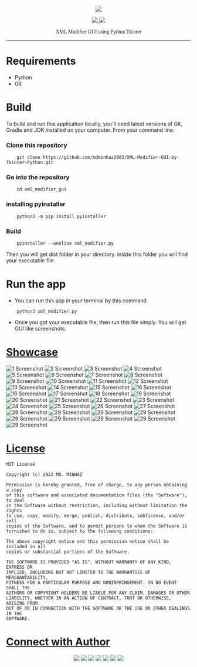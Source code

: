 <p align="center"><img src="https://img.shields.io/badge/Version-1.0.1-blue"></p>
<p align="center">
  <a href="https://github.com/mdminhaz2003">
    <img src="https://img.shields.io/github/followers/mdminhaz2003?label=Follow&style=social">
  </a>
  <a href="https://github.com/mdminhaz2003/Telegram-Scraper">
    <img src="https://img.shields.io/github/stars/mdminhaz2003/Telegram-Scraper?style=social">
  </a>
</p>
<p align="center" style="font-family: 'Fantasy';">
  XML Modifier GUI using Python Tkinter
</p>
<p align="center">
</p>

---

Requirements
============
* Python
* Git

Build
=====
To build and run this application locally, you'll need latest versions of Git, Gradle and JDK installed on your computer. From your command line:


### Clone this repository
```commandline
    git clone https://github.com/mdminhaz2003/XML-Modifier-GUI-by-Tkinter-Python.git
```

### Go into the repository
```commandline
    cd xml_modifier_gui
```
### installing pyinstaller
```commandline
    python3 -m pip install pyinstaller
```
### Build
```commandline
    pyinstaller --oneline xml_modifier.py
```
Then you will get dist folder in your directory. inside this folder you will find your executable file. 
# Run the app
* You can run this app in your terminal by this command
```commandline
    python3 xml_modifier.py
```
* Once you got your executable file, then run this file simply. You will get GUI like screenshots.

[Showcase](https://github.com/mdminhaz2003/XML-Modifier-GUI-by-Tkinter-Python/tree/master/screenshots)
========

![1 Screenshot](https://github.com/mdminhaz2003/XML-Modifier-GUI-by-Tkinter-Python/blob/master/screenshots/Screenshot%20from%202022-08-10%2019-16-56.png)
![2 Screenshot](https://github.com/mdminhaz2003/XML-Modifier-GUI-by-Tkinter-Python/blob/master/screenshots/Screenshot%20from%202022-08-10%2019-17-10.png)
![3 Screenshot](https://github.com/mdminhaz2003/XML-Modifier-GUI-by-Tkinter-Python/blob/master/screenshots/Screenshot%20from%202022-08-10%2019-17-17.png)
![4 Screenshot](https://github.com/mdminhaz2003/XML-Modifier-GUI-by-Tkinter-Python/blob/master/screenshots/Screenshot%20from%202022-08-10%2019-18-09.png)
![5 Screenshot](https://github.com/mdminhaz2003/XML-Modifier-GUI-by-Tkinter-Python/blob/master/screenshots/Screenshot%20from%202022-08-10%2019-18-41.png)
![6 Screenshot](https://github.com/mdminhaz2003/XML-Modifier-GUI-by-Tkinter-Python/blob/master/screenshots/Screenshot%20from%202022-08-10%2019-19-13.png)
![7 Screenshot](https://github.com/mdminhaz2003/XML-Modifier-GUI-by-Tkinter-Python/blob/master/screenshots/Screenshot%20from%202022-08-10%2019-19-20.png)
![8 Screenshot](https://github.com/mdminhaz2003/XML-Modifier-GUI-by-Tkinter-Python/blob/master/screenshots/Screenshot%20from%202022-08-10%2019-19-26.png)
![9 Screenshot](https://github.com/mdminhaz2003/XML-Modifier-GUI-by-Tkinter-Python/blob/master/screenshots/Screenshot%20from%202022-08-10%2019-19-55.png)
![10 Screenshot](https://github.com/mdminhaz2003/XML-Modifier-GUI-by-Tkinter-Python/blob/master/screenshots/Screenshot%20from%202022-08-10%2019-20-17.png)
![11 Screenshot](https://github.com/mdminhaz2003/XML-Modifier-GUI-by-Tkinter-Python/blob/master/screenshots/Screenshot%20from%202022-08-10%2019-20-26.png)
![12 Screenshot](https://github.com/mdminhaz2003/XML-Modifier-GUI-by-Tkinter-Python/blob/master/screenshots/Screenshot%20from%202022-08-10%2019-20-54.png)
![13 Screenshot](https://github.com/mdminhaz2003/XML-Modifier-GUI-by-Tkinter-Python/blob/master/screenshots/Screenshot%20from%202022-08-10%2019-21-04.png)
![14 Screenshot](https://github.com/mdminhaz2003/XML-Modifier-GUI-by-Tkinter-Python/blob/master/screenshots/Screenshot%20from%202022-08-10%2019-21-15.png)
![15 Screenshot](https://github.com/mdminhaz2003/XML-Modifier-GUI-by-Tkinter-Python/blob/master/screenshots/Screenshot%20from%202022-08-10%2019-21-48.png)
![16 Screenshot](https://github.com/mdminhaz2003/XML-Modifier-GUI-by-Tkinter-Python/blob/master/screenshots/Screenshot%20from%202022-08-10%2019-21-55.png)
![16 Screenshot](https://github.com/mdminhaz2003/XML-Modifier-GUI-by-Tkinter-Python/blob/master/screenshots/Screenshot%20from%202022-08-10%2019-22-06.png)
![17 Screenshot](https://github.com/mdminhaz2003/XML-Modifier-GUI-by-Tkinter-Python/blob/master/screenshots/Screenshot%20from%202022-08-10%2019-22-14.png)
![18 Screenshot](https://github.com/mdminhaz2003/XML-Modifier-GUI-by-Tkinter-Python/blob/master/screenshots/Screenshot%20from%202022-08-10%2019-22-39.png)
![19 Screenshot](https://github.com/mdminhaz2003/XML-Modifier-GUI-by-Tkinter-Python/blob/master/screenshots/Screenshot%20from%202022-08-10%2019-22-58.png)
![20 Screenshot](https://github.com/mdminhaz2003/XML-Modifier-GUI-by-Tkinter-Python/blob/master/screenshots/Screenshot%20from%202022-08-10%2019-23-11.png)
![21 Screenshot](https://github.com/mdminhaz2003/XML-Modifier-GUI-by-Tkinter-Python/blob/master/screenshots/Screenshot%20from%202022-08-10%2019-23-19.png)
![22 Screenshot](https://github.com/mdminhaz2003/XML-Modifier-GUI-by-Tkinter-Python/blob/master/screenshots/Screenshot%20from%202022-08-10%2019-23-27.png)
![23 Screenshot](https://github.com/mdminhaz2003/XML-Modifier-GUI-by-Tkinter-Python/blob/master/screenshots/Screenshot%20from%202022-08-10%2019-23-59.png)
![24 Screenshot](https://github.com/mdminhaz2003/XML-Modifier-GUI-by-Tkinter-Python/blob/master/screenshots/Screenshot%20from%202022-08-10%2019-27-36.png)
![25 Screenshot](https://github.com/mdminhaz2003/XML-Modifier-GUI-by-Tkinter-Python/blob/master/screenshots/Screenshot%20from%202022-08-10%2019-29-36.png)
![26 Screenshot](https://github.com/mdminhaz2003/XML-Modifier-GUI-by-Tkinter-Python/blob/master/screenshots/Screenshot%20from%202022-08-10%2019-29-41.png)
![27 Screenshot](https://github.com/mdminhaz2003/XML-Modifier-GUI-by-Tkinter-Python/blob/master/screenshots/Screenshot%20from%202022-08-10%2019-29-50.png)
![28 Screenshot](https://github.com/mdminhaz2003/XML-Modifier-GUI-by-Tkinter-Python/blob/master/screenshots/Screenshot%20from%202022-08-10%2019-30-27.png)
![29 Screenshot](https://github.com/mdminhaz2003/XML-Modifier-GUI-by-Tkinter-Python/blob/master/screenshots/Screenshot%20from%202022-08-10%2019-30-42.png)
![29 Screenshot](https://github.com/mdminhaz2003/XML-Modifier-GUI-by-Tkinter-Python/blob/master/screenshots/Screenshot%20from%202022-08-10%2019-30-52.png)
![29 Screenshot](https://github.com/mdminhaz2003/XML-Modifier-GUI-by-Tkinter-Python/blob/master/screenshots/Screenshot%20from%202022-08-10%2019-32-07.png)
![29 Screenshot](https://github.com/mdminhaz2003/XML-Modifier-GUI-by-Tkinter-Python/blob/master/screenshots/Screenshot%20from%202022-08-10%2019-32-13.png)
![29 Screenshot](https://github.com/mdminhaz2003/XML-Modifier-GUI-by-Tkinter-Python/blob/master/screenshots/Screenshot%20from%202022-08-10%2019-32-31.png)
![29 Screenshot](https://github.com/mdminhaz2003/XML-Modifier-GUI-by-Tkinter-Python/blob/master/screenshots/Screenshot%20from%202022-08-10%2019-33-01.png)
![29 Screenshot](https://github.com/mdminhaz2003/XML-Modifier-GUI-by-Tkinter-Python/blob/master/screenshots/Screenshot%20from%202022-08-10%2019-33-27.png)
![29 Screenshot](https://github.com/mdminhaz2003/XML-Modifier-GUI-by-Tkinter-Python/blob/master/screenshots/Screenshot%20from%202022-08-10%2019-33-37.png)

[License](https://github.com/mdminhaz2003/XML-Modifier-GUI-by-Tkinter-Python/blob/master/LICENSE)
========
```text
MIT License

Copyright (c) 2022 MD. MINHAZ

Permission is hereby granted, free of charge, to any person obtaining a copy
of this software and associated documentation files (the "Software"), to deal
in the Software without restriction, including without limitation the rights
to use, copy, modify, merge, publish, distribute, sublicense, and/or sell
copies of the Software, and to permit persons to whom the Software is
furnished to do so, subject to the following conditions:

The above copyright notice and this permission notice shall be included in all
copies or substantial portions of the Software.

THE SOFTWARE IS PROVIDED "AS IS", WITHOUT WARRANTY OF ANY KIND, EXPRESS OR
IMPLIED, INCLUDING BUT NOT LIMITED TO THE WARRANTIES OF MERCHANTABILITY,
FITNESS FOR A PARTICULAR PURPOSE AND NONINFRINGEMENT. IN NO EVENT SHALL THE
AUTHORS OR COPYRIGHT HOLDERS BE LIABLE FOR ANY CLAIM, DAMAGES OR OTHER
LIABILITY, WHETHER IN AN ACTION OF CONTRACT, TORT OR OTHERWISE, ARISING FROM,
OUT OF OR IN CONNECTION WITH THE SOFTWARE OR THE USE OR OTHER DEALINGS IN THE
SOFTWARE.
```

[Connect with Author](https://www.github.com/mdminhaz2003/)
========

<p align="center">
    <a href="https://www.buymeacoffee.com/mdminhaz2003"><img src="https://img.shields.io/badge/-Buy me a coffee-000000?style=for-the-badge&logo=buymeacoffee&logoColor=yellow"/></a>
    <a href="https://www.youtube.com/easycoding2021/"><img src="https://img.shields.io/badge/-Easy Coding-FF0000?style=for-the-badge&logo=YouTube&logoColor=white"/></a>
    <a href="https://www.facebook.com/mdminhaz2003/"><img src="https://img.shields.io/badge/-Md. Minhaz-3423A6?style=for-the-badge&logo=Facebook&logoColor=white"/></a>
    <a href="https://www.linkedin.com/in/mdminhaz2003/"><img src="https://img.shields.io/badge/-Md. Minhaz-0077B5?style=for-the-badge&logo=Linkedin&logoColor=white"/></a>
    <a href="mailto:mdm047767@gmail.com"><img src="https://img.shields.io/badge/-Mail-D14836?style=for-the-badge&logo=Gmail&logoColor=white"/></a>
    <a href="https://instagram.com/mdminhaz2003/"><img src="https://img.shields.io/badge/-Md. Minhaz-E4405F?style=for-the-badge&logo=Instagram&logoColor=white"/></a>
    <a href="https://twitter.com/easycoding2021/"><img src="https://img.shields.io/badge/-Easy Coding-1DA1F2?style=for-the-badge&logo=twitter&logoColor=white"/></a>
</p>